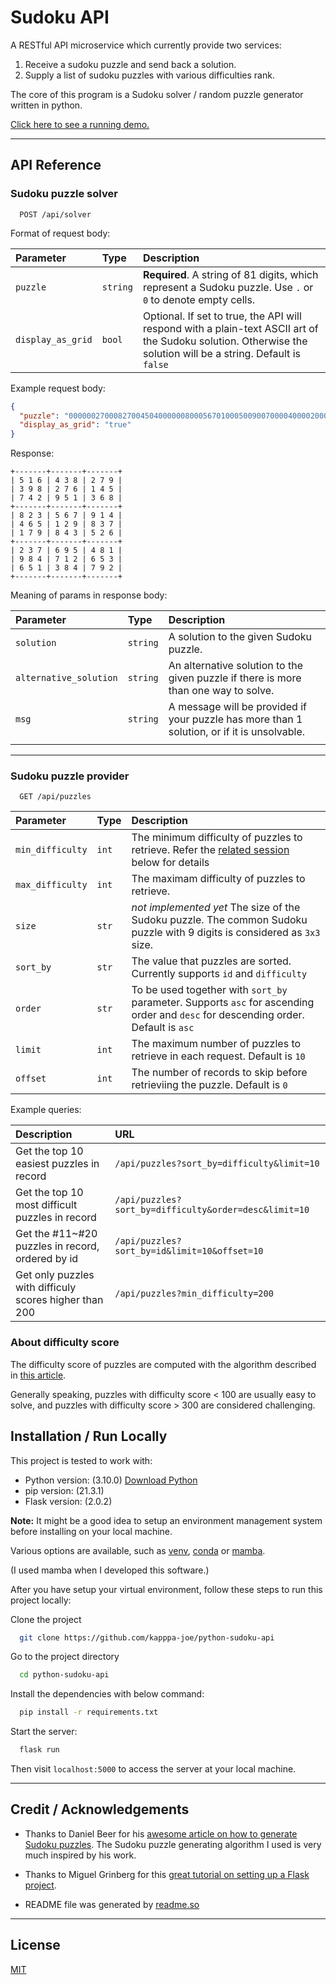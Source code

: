 # Sudoku API

A RESTful API microservice which currently provide two services:

1. Receive a sudoku puzzle and send back a solution.
2. Supply a list of sudoku puzzles with various difficulties rank.

The core of this program is a Sudoku solver / random puzzle generator written in python.

[Click here to see a running demo.](https://sudoku-solver-12345.herokuapp.com/api/)

---

## API Reference

### Sudoku puzzle solver

```http
  POST /api/solver
```

Format of request body:

| Parameter         | Type     | Description                                                                                                                                                    |
| :---------------- | :------- | :------------------------------------------------------------------------------------------------------------------------------------------------------------- |
| `puzzle`          | `string` | **Required**. A string of 81 digits, which represent a Sudoku puzzle. Use `.` or `0` to denote empty cells.                                                    |
| `display_as_grid` | `bool`   | Optional. If set to true, the API will respond with a plain-text ASCII art of the Sudoku solution. Otherwise the solution will be a string. Default is `false` |

Example request body:

```json
{
  "puzzle": "000000270008270045040000008000567010005009007000040000200000401900010000650304792",
  "display_as_grid": "true"
}
```

Response:

```plaintext
+-------+-------+-------+
| 5 1 6 | 4 3 8 | 2 7 9 |
| 3 9 8 | 2 7 6 | 1 4 5 |
| 7 4 2 | 9 5 1 | 3 6 8 |
+-------+-------+-------+
| 8 2 3 | 5 6 7 | 9 1 4 |
| 4 6 5 | 1 2 9 | 8 3 7 |
| 1 7 9 | 8 4 3 | 5 2 6 |
+-------+-------+-------+
| 2 3 7 | 6 9 5 | 4 8 1 |
| 9 8 4 | 7 1 2 | 6 5 3 |
| 6 5 1 | 3 8 4 | 7 9 2 |
+-------+-------+-------+
```

Meaning of params in response body:

| Parameter              | Type     | Description                                                                                 |
| :--------------------- | :------- | :------------------------------------------------------------------------------------------ |
| `solution`             | `string` | A solution to the given Sudoku puzzle.                                                      |
| `alternative_solution` | `string` | An alternative solution to the given puzzle if there is more than one way to solve.         |
| `msg`                  | `string` | A message will be provided if your puzzle has more than 1 solution, or if it is unsolvable. |
|                        |

---

### Sudoku puzzle provider

```http
  GET /api/puzzles
```

| Parameter        | Type  | Description                                                                                                                        |
| :--------------- | :---- | :--------------------------------------------------------------------------------------------------------------------------------- |
| `min_difficulty` | `int` | The minimum difficulty of puzzles to retrieve. Refer the [related session](#about-difficulty-score) below for details              |
| `max_difficulty` | `int` | The maximam difficulty of puzzles to retrieve.                                                                                     |
| `size`           | `str` | _not implemented yet_ The size of the Sudoku puzzle. The common Sudoku puzzle with 9 digits is considered as `3x3` size.           |
| `sort_by`        | `str` | The value that puzzles are sorted. Currently supports `id` and `difficulty`                                                        |
| `order`          | `str` | To be used together with `sort_by` parameter. Supports `asc` for ascending order and `desc` for descending order. Default is `asc` |
| `limit`          | `int` | The maximum number of puzzles to retrieve in each request. Default is `10`                                                         |
| `offset`         | `int` | The number of records to skip before retrieviing the puzzle. Default is `0`                                                        |

Example queries:

| Description                                            | URL                                                   |
| :----------------------------------------------------- | :---------------------------------------------------- |
| Get the top 10 easiest puzzles in record               | `/api/puzzles?sort_by=difficulty&limit=10`            |
| Get the top 10 most difficult puzzles in record        | `/api/puzzles?sort_by=difficulty&order=desc&limit=10` |
| Get the #11~#20 puzzles in record, ordered by id       | `/api/puzzles?sort_by=id&limit=10&offset=10`          |
| Get only puzzles with difficuly scores higher than 200 | `/api/puzzles?min_difficulty=200`                     |

### About difficulty score

The difficulty score of puzzles are computed with the algorithm described in [this article](https://dlbeer.co.nz/articles/sudoku.html).

Generally speaking, puzzles with difficulty score < 100 are usually easy to solve, and puzzles with difficulty score > 300 are considered challenging.

## Installation / Run Locally

This project is tested to work with:

- Python version: (3.10.0) [Download Python](https://www.python.org/downloads/)
- pip version: (21.3.1)
- Flask version: (2.0.2)

**Note:**
It might be a good idea to setup an environment management system before installing on your local machine.

Various options are available, such as [venv](https://docs.python.org/3/tutorial/venv.html), [conda](https://docs.conda.io/en/latest/) or [mamba](https://github.com/mamba-org/mamba).

(I used mamba when I developed this software.)

After you have setup your virtual environment, follow these steps to run this project locally:

Clone the project

```bash
  git clone https://github.com/kapppa-joe/python-sudoku-api
```

Go to the project directory

```bash
  cd python-sudoku-api
```

Install the dependencies with below command:

```bash
  pip install -r requirements.txt
```

Start the server:

```bash
  flask run
```

Then visit `localhost:5000` to access the server at your local machine.

---

## Credit / Acknowledgements

- Thanks to Daniel Beer for his [awesome article on how to generate Sudoku puzzles](https://dlbeer.co.nz/articles/sudoku.html). The Sudoku puzzle generating algorithm I used is very much inspired by his work.

- Thanks to Miguel Grinberg for this [great tutorial on setting up a Flask project](https://blog.miguelgrinberg.com/post/the-flask-mega-tutorial-part-i-hello-world).

- README file was generated by [readme.so](https://readme.so)

---

## License

[MIT](https://choosealicense.com/licenses/mit/)
